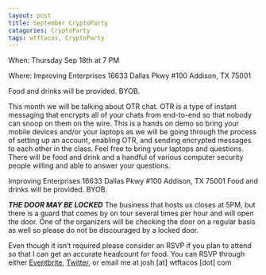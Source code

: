 ```yaml
---
layout: post
title: September CryptoParty 
catagories: CryptoParty
tags: wtftacos, CryptoParty
---
```


When: Thursday Sep 18th at 7 PM

Where: Improving Enterprises 16633 Dallas Pkwy #100 Addison, TX 75001

Food and drinks will be provided. BYOB.

This month we will be talking about OTR chat. OTR is a type of instant messaging that encrypts all of your chats from end-to-end so that nobody can snoop on them on the wire. This is a hands on demo so bring your mobile devices and/or your laptops as we will be going through the process of setting up an account, enabling OTR, and sending encrypted messages to each other in the class. Feel free to bring your laptops and questions. There will be food and drink and a handful of various computer security people willing and able to answer your questions.

 
Improving Enterprises
16633 Dallas Pkwy #100 Addison, TX 75001
Food and drinks will be provided. BYOB.

*****THE DOOR MAY BE LOCKED*****
The business that hosts us closes at 5PM, but there is a guard that comes by on tour several times per hour and will open the door. One of the organizers will be checking the door on a regular basis as well so please do not be discouraged by a locked door.

Even though it isn’t required please consider an RSVP if you plan to attend so that I can get an accurate headcount for food. You can RSVP through either [Eventbrite](http://cryptopartydfw.eventbrite.com/), [Twitter](https://twitter.com/scottjosh), or email me at josh [at] wtftacos [dot] com
